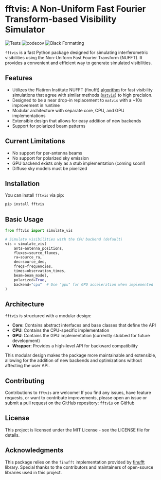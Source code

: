 # fftvis: A Non-Uniform Fast Fourier Transform-based Visibility Simulator

![Tests](https://github.com/tyler-a-cox/fftvis/actions/workflows/ci.yml/badge.svg)
![codecov](https://codecov.io/gh/tyler-a-cox/fftvis/branch/main/graph/badge.svg)
![Black Formatting](https://img.shields.io/badge/code%20style-black-000000.svg)

`fftvis` is a fast Python package designed for simulating interferometric visibilities using the Non-Uniform Fast Fourier Transform (NUFFT). It provides a convenient and efficient way to generate simulated visibilities.

## Features

- Utilizes the Flatiron Institute NUFFT (finufft) [algorithm](https://arxiv.org/abs/1808.06736) for fast visibility simulations that agree with similar methods ([`matvis`](https://github.com/HERA-team/matvis)) to high precision.
- Designed to be a near drop-in replacement to `matvis` with a ~10x improvement in runtime
- Modular architecture with separate core, CPU, and GPU implementations
- Extensible design that allows for easy addition of new backends
- Support for polarized beam patterns

## Current Limitations
- No support for per-antenna beams
- No support for polarized sky emission 
- GPU backend exists only as a stub implementation (coming soon!)
- Diffuse sky models must be pixelized

## Installation

You can install `fftvis` via pip:

```bash
pip install fftvis
```

## Basic Usage

```python
from fftvis import simulate_vis

# Simulate visibilities with the CPU backend (default)
vis = simulate_vis(
    ants=antenna_positions,
    fluxes=source_fluxes,
    ra=source_ra,
    dec=source_dec,
    freqs=frequencies,
    times=observation_times,
    beam=beam_model,
    polarized=True,
    backend="cpu"  # Use "gpu" for GPU acceleration when implemented
)
```

## Architecture

`fftvis` is structured with a modular design:

- **Core**: Contains abstract interfaces and base classes that define the API
- **CPU**: Contains the CPU-specific implementation
- **GPU**: Contains the GPU implementation (currently stubbed for future development)
- **Wrapper**: Provides a high-level API for backward compatibility

This modular design makes the package more maintainable and extensible, allowing for the addition of new backends and optimizations without affecting the user API.

## Contributing
Contributions to `fftvis` are welcome! If you find any issues, have feature requests, or want to contribute improvements, please open an issue or submit a pull request on the GitHub repository: `fftvis` on GitHub

## License

This project is licensed under the MIT License - see the LICENSE file for details.

## Acknowledgments
This package relies on the `finufft` implementation provided by [finufft](https://github.com/flatironinstitute/finufft) library. Special thanks to the contributors and maintainers of open-source libraries used in this project.
